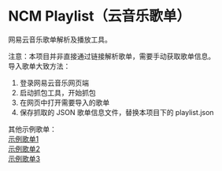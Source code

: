 # NCM Playlist（云音乐歌单）
网易云音乐歌单解析及播放工具。  
  
注意：本项目并非直接通过链接解析歌单，需要手动获取歌单信息。  
导入歌单大致方法：  
1. 登录网易云音乐网页端
2. 启动抓包工具，开始抓包
3. 在网页中打开需要导入的歌单
4. 保存抓取的 JSON 歌单信息文件，替换本项目下的 playlist.json  

其他示例歌单：  
[示例歌单1](https://ncmp.netlify.app/jpdy/)  
[示例歌单2](https://ncmp.netlify.app/ba/)  
[示例歌单3](https://ncmp.netlify.app/baost/)

